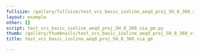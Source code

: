 ```yaml
---
fullsize: /gallery/fullsize/test_vcs_basic_isoline_aeqd_proj_SH_0_360_via_gm.png
layout: example
other: []
script: test_vcs_basic_isoline_aeqd_proj_SH_0_360_via_gm.py
thumb: /gallery/thumbnails/test_vcs_basic_isoline_aeqd_proj_SH_0_360_via_gm.png
title: test_vcs_basic_isoline_aeqd_proj_SH_0_360_via_gm

---
```

